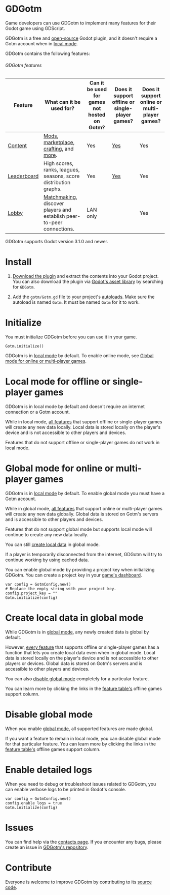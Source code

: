 # GDGotm

Game developers can use GDGotm to implement many features for their Godot game using GDScript.

GDGotm is a free and [open-source](https://github.com/PlayGotm/GDGotm) Godot plugin, and it doesn't require a Gotm account when in [local mode](#local-mode-for-offline-or-single-player-games).

GDGotm contains the following features:

###### GDGotm features

<!-- prettier-ignore -->
| Feature | What can it be used for? | Can it be used for games not hosted on Gotm? | Does it support offline or single-player games? | Does it support online or multi-player games? |
| --- | --- | --- | --- | --- |
| [Content](/src/docs/content.md) | [Mods](content/mods.md), [marketplace](content/marketplace.md), [crafting](content/crafting.md), and [more](/src/docs/content.md). | Yes | [Yes](/src/docs/content/mix-local-and-global-contents.md) | Yes | Yes |
| [Leaderboard](/src/docs/leaderboard.md) | High scores, ranks, leagues, seasons, score distribution graphs. |  Yes | [Yes](/src/docs/leaderboard/mix-local-and-global-scores.md) | Yes | 
| [Lobby](/src/docs/lobby.md) | [Matchmaking](lobby/matchmaking.md), discover players and establish peer-to-peer connections. | LAN only | | Yes |

GDGotm supports Godot version 3.1.0 and newer.

# Install

1. [Download the plugin](https://github.com/PlayGotm/GDGotm/archive/refs/heads/master.zip) and extract the contents into your Godot project. You can also download the plugin via [Godot's asset library](https://docs.godotengine.org/en/stable/tutorials/assetlib/using_assetlib.html#in-the-editor) by searching for `GDGotm`.

1. Add the `gotm/Gotm.gd` file to your project's [autoloads](https://docs.godotengine.org/en/stable/tutorials/scripting/singletons_autoload.html#autoload). Make sure the autoload is named `Gotm`. It must be named `Gotm` for it to work.

# Initialize

You must initialize GDGotm before you can use it in your game.

```gdscript
Gotm.initialize()
```

GDGotm is in [local mode](#local-mode-for-offline-or-single-player-games) by default. To enable online mode, see [Global mode for online or multi-player games](#global-mode-for-online-or-multi-player-games).

# Local mode for offline or single-player games

GDGotm is in local mode by default and doesn't require an internet connection or a Gotm account.

While in local mode, [all features](#gdgotm-features) that support offline or single-player games will create any new data locally. Local data is stored locally on the player's device and is not accessible to other players and devices.

Features that do not support offline or single-player games do not work in local mode.

# Global mode for online or multi-player games

GDGotm is in [local mode](#local-mode-for-offline-or-single-player-games) by default. To enable global mode you must have a Gotm account.

While in global mode, [all features](#gdgotm-features) that support online or multi-player games will create any new data globally. Global data is stored on Gotm's servers and is accessible to other players and devices.

Features that do not support global mode but supports local mode will continue to create any new data locally.

You can still [create local data](#create-local-data-in-global-mode) in global mode.

If a player is temporarily disconnected from the internet, GDGotm will try to continue working by using cached data.

You can enable global mode by providing a project key when initializing GDGotm. You can create a project key in your [game's dashboard](/dashboard/_/_?page=tools&highlight=project-key).

```gdscript
var config = GotmConfig.new()
# Replace the empty string with your project key.
config.project_key = ""
Gotm.initialize(config)
```

# Create local data in global mode

While GDGotm is in [global mode](#global-mode-for-online-or-multi-player-games), any newly created data is global by default.

However, [every feature](#gdgotm-features) that supports offline or single-player games has a function that lets you create local data even when in global mode. Local data is stored locally on the player's device and is not accessible to other players or devices. Global data is stored on Gotm's servers and is accessible to other players and devices.

You can also [disable global mode](#disable-global-mode) completely for a particular feature.

You can learn more by clicking the links in the [feature table's](#gdgotm-features) offline games support column.

# Disable global mode

When you enable [global mode](#global-mode-for-online-or-multi-player-games), all supported features are made global.

If you want a feature to remain in local mode, you can disable global mode for that particular feature. You can learn more by clicking the links in the [feature table's](#gdgotm-features) offline games support column.

# Enable detailed logs

When you need to debug or troubleshoot issues related to GDGotm, you can enable verbose logs to be printed in Godot's console.

```gdscript
var config = GotmConfig.new()
config.enable_logs = true
Gotm.initialize(config)
```

# Issues

You can find help via the [contacts page](/contacts). If you encounter any bugs, please create an issue in [GDGotm's repository](https://github.com/PlayGotm/GDGotm).

# Contribute

Everyone is welcome to improve GDGotm by contributing to its [source code](https://github.com/PlayGotm/GDGotm).
